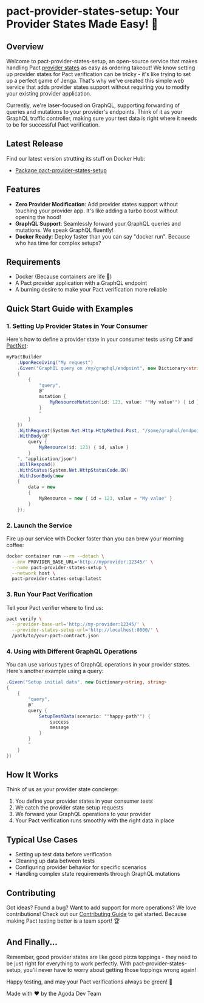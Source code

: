 # pact-provider-states-setup: Your Provider States Made Easy! 🎯
## Overview
Welcome to pact-provider-states-setup, an open-source service that makes handling Pact [provider states](https://docs.pact.io/getting_started/provider_states) as easy as ordering takeout! We know setting up provider states for Pact verification can be tricky - it's like trying to set up a perfect game of Jenga. That's why we've created this simple web service that adds provider states support without requiring you to modify your existing provider application.

Currently, we're laser-focused on GraphQL, supporting forwarding of queries and mutations to your provider's endpoints. Think of it as your GraphQL traffic controller, making sure your test data is right where it needs to be for successful Pact verification.

## Latest Release
Find our latest version strutting its stuff on Docker Hub:
- [Package pact-provider-states-setup](https://ghcr.io/agoda-com/pact-provider-states-setup)

## Features
- **Zero Provider Modification**: Add provider states support without touching your provider app. It's like adding a turbo boost without opening the hood!
- **GraphQL Support**: Seamlessly forward your GraphQL queries and mutations. We speak GraphQL fluently!
- **Docker Ready**: Deploy faster than you can say "docker run". Because who has time for complex setups?

## Requirements
- Docker (Because containers are life 🐳)
- A Pact provider application with a GraphQL endpoint
- A burning desire to make your Pact verification more reliable

## Quick Start Guide with Examples

### 1. Setting Up Provider States in Your Consumer
Here's how to define a provider state in your consumer tests using C# and [PactNet](https://www.nuget.org/packages/PactNet/):

```csharp
myPactBuilder
    .UponReceiving("My request")
    .Given("GraphQL query on /my/graphql/endpoint", new Dictionary<string, string>
    {
        {
            "query",
            @"
            mutation {
                MyResourceMutation(id: 123, value: ""My value"") { id }
            }
            "
        }
    })
    .WithRequest(System.Net.Http.HttpMethod.Post, "/some/graphql/endpoint")
    .WithBody(@"
        query {
            MyResource(id: 123) { id, value }
        }
    ", "application/json")
    .WillRespond()
    .WithStatus(System.Net.HttpStatusCode.OK)
    .WithJsonBody(new
    {
        data = new
        {
            MyResource = new { id = 123, value = "My value" }
        }
    });
```

### 2. Launch the Service
Fire up our service with Docker faster than you can brew your morning coffee:

```sh
docker container run --rm --detach \
  --env PROVIDER_BASE_URL='http://myprovider:12345/' \
  --name pact-provider-states-setup \
  --network host \
  pact-provider-states-setup:latest
```

### 3. Run Your Pact Verification
Tell your Pact verifier where to find us:

```sh
pact verify \
  --provider-base-url='http://my-provider:12345/' \
  --provider-states-setup-url='http://localhost:8000/' \
  /path/to/your-pact-contract.json
```

### 4. Using with Different GraphQL Operations
You can use various types of GraphQL operations in your provider states. Here's another example using a query:

```csharp
.Given("Setup initial data", new Dictionary<string, string>
{
    {
        "query",
        @"
        query {
            SetupTestData(scenario: ""happy-path"") {
                success
                message
            }
        }
        "
    }
})
```

## How It Works
Think of us as your provider state concierge:
1. You define your provider states in your consumer tests
2. We catch the provider state setup requests
3. We forward your GraphQL operations to your provider
4. Your Pact verification runs smoothly with the right data in place

## Typical Use Cases
- Setting up test data before verification
- Cleaning up data between tests
- Configuring provider behavior for specific scenarios
- Handling complex state requirements through GraphQL mutations

## Contributing
Got ideas? Found a bug? Want to add support for more operations? We love contributions! Check out our [Contributing Guide](CONTRIBUTING.md) to get started. Because making Pact testing better is a team sport! 🏆

## And Finally...
Remember, good provider states are like good pizza toppings - they need to be just right for everything to work perfectly. With pact-provider-states-setup, you'll never have to worry about getting those toppings wrong again!

Happy testing, and may your Pact verifications always be green! 💚

Made with ❤️ by the Agoda Dev Team
